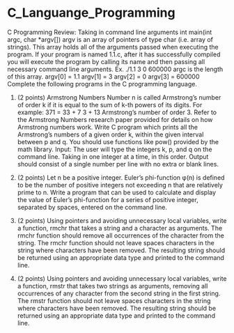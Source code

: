 # C_Languange_Programming

C Programming Review: Taking in command line arguments
int main(int argc, char *argv[])
argv is an array of pointers of type char (i.e. array of strings). This array holds all of the
arguments passed when executing the program. If your program is named 1.1.c, after it has
successfully compiled you will execute the program by calling its name and then passing all
necessary command line arguments. Ex. ./1.1 3 0 600000
argc is the length of this array.
argv[0] = 1.1
argv[1] = 3
argv[2] = 0
argv[3] = 600000
Complete the following programs in the C programming language.




1. (2 points) Armstrong Numbers
Number n is called Armstrong’s number of order k if it is equal to the sum of k-th powers of its
digits.
For example: 371 = 33 + 7 3 + 13 Armstrong’s number of order 3. Refer to the Armstrong
Numbers research paper provided for details on how Armstrong numbers work.
Write C program which prints all the Armstrong’s numbers of a given order k, within the given
interval between p and q. You should use functions like pow() provided by the math library.
Input: The user will type the integers k, p, and q on the command line. Taking in one integer at
a time, in this order.
Output should consist of a single number per line with no extra or blank lines.



2. (2 points) Let n be a positive integer. Euler’s phi-function φ(n) is defined to be the number of
positive integers not exceeding n that are relatively prime to n.
Write a program that can be used to calculate and display the value of Euler’s phi-function for a
series of positive integer, separated by spaces, entered on the command line.



3. (2 points) Using pointers and avoiding unnecessary local variables, write a function, rmchr
that takes a string and a character as arguments. The rmchr function should remove all
occurrences of the character from the string. The rmchr function should not leave spaces
characters in the string where characters have been removed. The resulting string should be
returned using an appropriate data type and printed to the command line.



4. (2 points) Using pointers and avoiding unnecessary local variables, write a function, rmstr
that takes two strings as arguments, removing all occurrences of any character from the second
string in the first string. The rmstr function should not leave spaces characters in the string
where characters have been removed. The resulting string should be returned using an
appropriate data type and printed to the command line.
